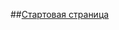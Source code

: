 
##[Стартовая страница](https://github.com/Polisterva/online_cashbox/blob/master/Mockups/Login.png)

